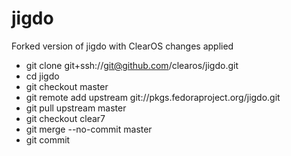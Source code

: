 # jigdo

Forked version of jigdo with ClearOS changes applied

* git clone git+ssh://git@github.com/clearos/jigdo.git
* cd jigdo
* git checkout master
* git remote add upstream git://pkgs.fedoraproject.org/jigdo.git
* git pull upstream master
* git checkout clear7
* git merge --no-commit master
* git commit
